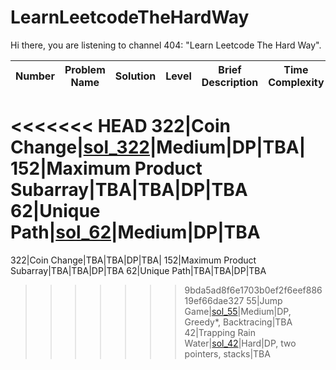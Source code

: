 # LearnLeetcodeTheHardWay
Hi there, you are listening to channel 404: "Learn Leetcode The Hard Way".

Number|Problem Name|Solution|Level|Brief Description|Time Complexity
--|--|--|--|--|--|
<<<<<<< HEAD
322|Coin Change|[sol_322](/src/sol_322.java)|Medium|DP|TBA|
152|Maximum Product Subarray|TBA|TBA|DP|TBA
62|Unique Path|[sol_62](/src/sol_62.java)|Medium|DP|TBA
=======
322|Coin Change|TBA|TBA|DP|TBA|
152|Maximum Product Subarray|TBA|TBA|DP|TBA
62|Unique Path|TBA|TBA|DP|TBA
>>>>>>> 9bda5ad8f6e1703b0ef2f6eef88619ef66dae327
55|Jump Game|[sol_55](/src/sol_55.java)|Medium|DP, Greedy*, Backtracing|TBA
42|Trapping Rain Water|[sol_42](/src/sol_42.java)|Hard|DP, two pointers, stacks|TBA
